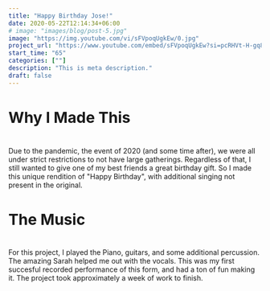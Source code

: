 ```yaml
---
title: "Happy Birthday Jose!"
date: 2020-05-22T12:14:34+06:00
# image: "images/blog/post-5.jpg"
image: "https://img.youtube.com/vi/sFVpoqUgkEw/0.jpg"
project_url: "https://www.youtube.com/embed/sFVpoqUgkEw?si=pcRHVt-H-gq8KY9"
start_time: "65"
categories: [""]
description: "This is meta description."
draft: false
---
```


<h4 class="text-center" style="font-size: 30px">
Why I Made This
</h4>

Due to the pandemic, the event of 2020 (and some time after), we were all under strict restrictions to not have large gatherings. Regardless of that, I still wanted to give one of my best friends a great birthday gift. So I made this unique rendition of "Happy Birthday", with additional singing not present in the original.

<h4 class="text-center" style="font-size: 30px">
The Music
</h4>

For this project, I played the Piano, guitars, and some additional percussion. The amazing Sarah helped me out with the vocals. This was my first succesful recorded performance of this form, and had a ton of fun making it. The project took approximately a week of work to finish.